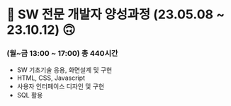 # 🙂 SW 전문 개발자 양성과정 (23.05.08 ~ 23.10.12) 🙃
### (월~금 13:00 ~ 17:00) 총 440시간

- SW 기초기술 응용, 화면설계 및 구현
- HTML, CSS, Javascript
- 사용자 인터페이스 디자인 및 구현
- SQL 활용

